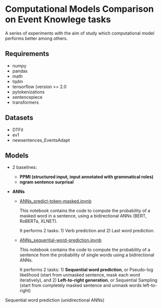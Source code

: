 # Computational Models Comparison on Event Knowlege tasks

A series of experiments with the aim of study which computational model performs better among others.

## Requirements
- numpy
- pandas
- math
- tqdm
- tensorflow (version >= 2.0
- pytokenizations
- sentencepiece
- transformers

## Datasets
- DTFit
- ev1
- newsentences_EventsAdapt

## Models

- 2 baselines: 
   + **PPMI (structured input, input annotated with grammatical roles)**
   + **ngram sentence surprisal**



- **ANNs**
   + [ANNs_predict-token-masked.ipynb](https://github.com/giuliarambelli/Event_Knowledge_Model_Comparison/blob/master/ANNs_predict-token-masked.ipynb)
   
     This notebook contains the code to compute the probability of a masked word in a sentence, using a bidirectional ANNs (BERT, RoBERTa, XLNET).
     
     It performs 2 tasks: 1) Verb prediction  and 2) Last word prediction.
   + [ANNs_sequential-word-prediction.ipynb](https://github.com/giuliarambelli/Event_Knowledge_Model_Comparison/blob/master/ANNs_sequential-word-prediction.ipynb)
   
      This notebook contains the code to compute the probability of a sentence from the probability of single words using a bidirectional ANNs.
      
      It performs 2 tasks: 1) **Sequential word prediction**, or Pseudo-log likelihood (start from unmasked sentence, mask each word iteratively), and 2) **Left-to-right generation**, or Sequential Sampling (start from completely masked sentence and unmask words left-to-right)

Sequential word prediction (unidirectional ANNs)


